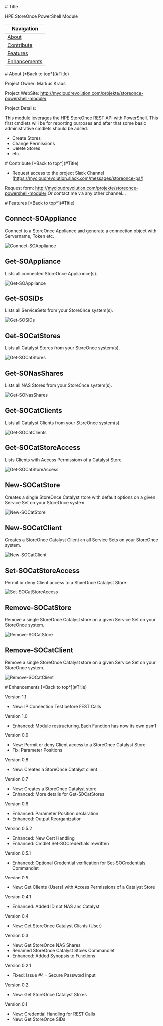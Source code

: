 <a name="Title">
# Title

HPE StoreOnce PowerShell Module

|Navigation|
|-----------------|
|[About](#About)|
|[Contribute](#Contribute)|
|[Features](#Features)|
|[Enhancements](#Enhancements)|


<a name="About">
# About
[*Back to top*](#Title)

Project Owner: Markus Kraus

Project WebSite: http://mycloudrevolution.com/projekte/storeonce-powershell-module/

Project Details:

This module leverages the HPE StoreOnce REST API with PowerShell.
This first cmdlets will be for reporting purposes and after that some basic administrative cmdlets should be added.

+ Create Stores
+ Change Permissions
+ Delete Stores
+ etc.

<a name="Contribute">
# Contribute
[*Back to top*](#Title)

* Request access to the project Slack Channel (https://mycloudrevolution.slack.com/messages/storeonce-ps/)

Request form: http://mycloudrevolution.com/projekte/storeonce-powershell-module/
Or contact me via any other channel...

<a name="Features">
# Features
[*Back to top*](#Title)

## Connect-SOAppliance

Connect to a StoreOnce Appliance and generate a connection object with Servername, Token etc.

![Connect-SOAppliance](/Media/Connect-SOAppliance.png)

## Get-SOAppliance

Lists all connected StoreOnce Appliannce(s).

![Get-SOAppliance](/Media/Get-SOAppliance.png)

## Get-SOSIDs

Lists all ServiceSets from your StoreOnce system(s).

![Get-SOSIDs](/Media/Get-SOSIDs.png)

## Get-SOCatStores

Lists all Catalyst Stores from your StoreOnce system(s).

![Get-SOCatStores](/Media/Get-SOCatStores.png)

## Get-SONasShares

Lists all NAS Stores from your StoreOnce system(s).

![Get-SONasShares](/Media/Get-SONasShares.png)

## Get-SOCatClients

Lists all Catalyst Clients from your StoreOnce system(s).

![Get-SOCatClients](/Media/Get-SOCatClients.png)

## Get-SOCatStoreAccess

Lists Clients with Access Permissions of a Catalyst Store.

![Get-SOCatStoreAccess](/Media/Get-SOCatStoreAccess.png)

## New-SOCatStore

Creates a single StoreOnce Catalyst store with default options on a given Service Set on your StoreOnce system.

![New-SOCatStore](/Media/New-SOCatStore.png)

## New-SOCatClient

Creates a StoreOnce Catalyst Client on all Service Sets on your StoreOnce system.

![New-SOCatClient](/Media/New-SOCatClient.png)

## Set-SOCatStoreAccess

Permit or deny Client access to a StoreOnce Catalyst Store.

![Set-SOCatStoreAccess](/Media/Set-SOCatStoreAccess.png)

## Remove-SOCatStore

Remove a single StoreOnce Catalyst store on a given Service Set on your StoreOnce system.

![Remove-SOCatStore](/Media/Remove-SOCatStore.png)

## Remove-SOCatClient

Remove a single StoreOnce Catalyst store on a given Service Set on your StoreOnce system.

![Remove-SOCatClient](/Media/Remove-SOCatClient.png)

<a name="Enhancements">
# Enhancements
[*Back to top*](#Title)

Version 1.1
+ New: IP Connection Test before REST Calls

Version 1.0
+ Enhanced: Module restructuring. Each Function has now its own psm1

Version 0.9
+ New: Permit or deny Client access to a StoreOnce Catalyst Store
+ Fix: Parameter Positions

Version 0.8
+ New: Creates a StoreOnce Catalyst client

Version 0.7
+ New: Creates a StoreOnce Catalyst store
+ Enhanced: More details for Get-SOCatStores

Version 0.6
+ Enhanced: Parameter Position declaration 
+ Enhanced: Output Reorganization

Version 0.5.2
+ Enhanced: New Cert Handling 
+ Enhanced: Cmdlet Set-SOCredentials rewritten

Version 0.5.1
+ Enhanced: Optional Credential verification for Set-SOCredentials Commandlet

Version 0.5
+ New: Get Clients (Users) with Access Permissions of a Catalyst Store

Version 0.4.1
+ Enhanced: Added ID not NAS and Catalyst

Version 0.4
+ New: Get StoreOnce Catalyst Clients (User)

Version 0.3
+ New: Get StoreOnce NAS Shares
+ Renamed StoreOnce Catalyst Stores Commandlet
+ Enhanced: Added Synopsis to Functions

Version 0.2.1
+ Fixed: Issue #4 - Secure Password Input

Version 0.2
+ New: Get StoreOnce Catalyst Stores

Version 0.1
+ New: Credential Handling for REST Calls
+ New: Get StoreOnce SIDs

